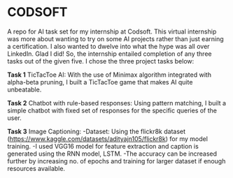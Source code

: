 # CODSOFT
A repo for AI task set for my internship at Codsoft.
This virtual internship was more about wanting to try on some AI projects rather than just earning a certification. I also wanted to dwelve into what the hype was all over LinkedIn. Glad I did!
So, the internship entailed completion of any three tasks out of the given five. I chose the three project tasks below:

**Task 1**
TicTacToe AI:
With the use of Minimax algorithm integrated with alpha-beta pruning, I built a TicTacToe game that makes AI quite unbeatable. 

**Task 2**
Chatbot with rule-based responses:
Using pattern matching, I built a simple chatbot with fixed set of responses for the specific queries of the user.

**Task 3**
Image Captioning:
-Dataset:  Using the flickr8k dataset (https://www.kaggle.com/datasets/adityajn105/flickr8k) for my model training.
-I used VGG16 model for feature extraction and caption is generated using the RNN model, LSTM.
-The accuracy can be increased further by increasing no. of epochs and training for larger dataset if enough resources available.

